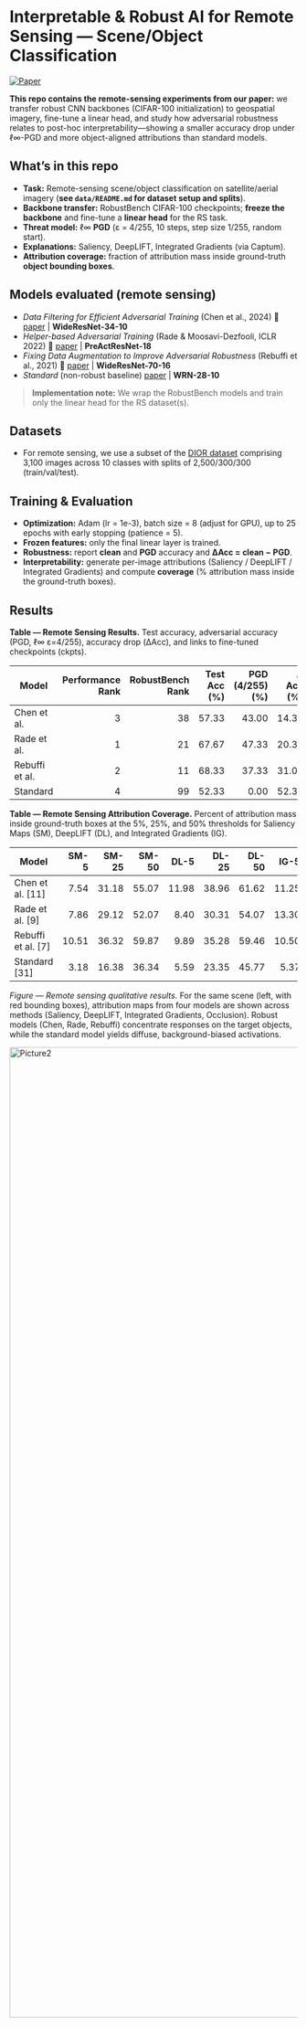 # Interpretable & Robust AI for Remote Sensing — Scene/Object Classification

[![Paper](https://img.shields.io/badge/Paper-PDF-blue.svg)](https://drive.google.com/file/d/12FdN3W_TRrUtb1t0qB0qAq7nW5wP9mhD/view?usp=sharing)

**This repo contains the remote-sensing experiments from our paper:** we transfer robust CNN backbones (CIFAR-100 initialization) to geospatial imagery, fine-tune a linear head, and study how adversarial robustness relates to post-hoc interpretability—showing a smaller accuracy drop under ℓ∞-PGD and more object-aligned attributions than standard models.

## What’s in this repo
- **Task:** Remote-sensing scene/object classification on satellite/aerial imagery (**see `data/README.md` for dataset setup and splits**).
- **Backbone transfer:** RobustBench CIFAR-100 checkpoints; **freeze the backbone** and fine-tune a **linear head** for the RS task.
- **Threat model:** ℓ∞ **PGD** (ε = 4/255, 10 steps, step size 1/255, random start).
- **Explanations:** Saliency, DeepLIFT, Integrated Gradients (via Captum).
- **Attribution coverage:** fraction of attribution mass inside ground-truth **object bounding boxes**.

## Models evaluated (remote sensing)
- *Data Filtering for Efficient Adversarial Training* (Chen et al., 2024) 📄 [paper](https://www.sciencedirect.com/science/article/pii/S0031320324001456) | **WideResNet-34-10**
- *Helper-based Adversarial Training* (Rade & Moosavi-Dezfooli, ICLR 2022) 📄 [paper](https://openreview.net/forum?id=Azh9QBQ4tR7) | **PreActResNet-18**
- *Fixing Data Augmentation to Improve Adversarial Robustness* (Rebuffi et al., 2021) 📄 [paper](https://arxiv.org/abs/2103.01946) | **WideResNet-70-16**
- *Standard* (non-robust baseline) [paper](https://arxiv.org/abs/2010.09670) | **WRN-28-10**

> **Implementation note:** We wrap the RobustBench models and train only the linear head for the RS dataset(s).

## Datasets
- For remote sensing, we use a subset of the [DIOR dataset](https://arxiv.org/abs/1909.00133) comprising 3,100 images across 10 classes with splits of 2,500/300/300 (train/val/test).

## Training & Evaluation
- **Optimization:** Adam (lr = 1e-3), batch size = 8 (adjust for GPU), up to 25 epochs with early stopping (patience = 5).
- **Frozen features:** only the final linear layer is trained.
- **Robustness:** report **clean** and **PGD** accuracy and **ΔAcc = clean − PGD**.
- **Interpretability:** generate per-image attributions (Saliency / DeepLIFT / Integrated Gradients) and compute **coverage** (% attribution mass inside the ground-truth boxes).

## Results
**Table — Remote Sensing Results.** Test accuracy, adversarial accuracy (PGD, ℓ∞ ε=4/255), accuracy drop (ΔAcc), and links to fine-tuned checkpoints (ckpts).

| Model | Performance Rank | RobustBench Rank | Test Acc (%) | PGD (4/255) (%) | Δ Acc (%) | Fine-tuned Checkpoint (ckpt) |
|---|---:|---:|---:|---:|---:|:--:|
| Chen et al.   | 3 | 38 | 57.33 | 43.00 | 14.33 | [ckpt](https://huggingface.co/MohammadFazli/xAI-remote-sensing-dior-model/blob/main/best_data_filtering_wrn_34_20.pth) |
| Rade et al.    | 1 | 21 | 67.67 | 47.33 | 20.34 | [ckpt](https://huggingface.co/HosseinRanjbar/remote_sensing/blob/main/best_helper_remote_sensing.pth) |
| Rebuffi et al. | 2 | 11 | 68.33 | 37.33 | 31.00 | [ckpt](https://huggingface.co/MohammadFazli/xAI-remote-sensing-dior-model/blob/main/best_fixing-wrn_70_16.pth) |
| Standard      | 4 | 99 | 52.33 | 0.00  | 52.33 | [ckpt](https://huggingface.co/MohammadFazli/xAI-remote-sensing-dior-model/blob/main/standard_remote_sensing.pth) |

**Table — Remote Sensing Attribution Coverage.** Percent of attribution mass inside ground-truth boxes at the 5%, 25%, and 50% thresholds for Saliency Maps (SM), DeepLIFT (DL), and Integrated Gradients (IG).

| Model | SM-5 | SM-25 | SM-50 | DL-5 | DL-25 | DL-50 | IG-5 | IG-25 | IG-50 |
|---|---:|---:|---:|---:|---:|---:|---:|---:|---:|
| Chen et al. [11]   | 7.54 | 31.18 | 55.07 | 11.98 | 38.96 | 61.62 | 11.25 | 39.51 | 62.99 |
| Rade et al. [9]    | 7.86 | 29.12 | 52.07 | 8.40  | 30.31 | 54.07 | 13.30 | 35.86 | 57.80 |
| Rebuffi et al. [7] | 10.51 | 36.32 | 59.87 | 9.89  | 35.28 | 59.46 | 10.50 | 35.50 | 59.50 |
| Standard [31]      | 3.18 | 16.38 | 36.34 | 5.59  | 23.35 | 45.77 | 5.37  | 23.80 | 47.29 |

*Figure — Remote sensing qualitative results.* For the same scene (left, with red bounding boxes), attribution maps from four models are shown across methods (Saliency, DeepLIFT, Integrated Gradients, Occlusion). Robust models (Chen, Rade, Rebuffi) concentrate responses on the target objects, while the standard model yields diffuse, background-biased activations.

<img width="2659" height="1699" alt="Picture2" src="https://github.com/user-attachments/assets/dcd1d2ac-b7d9-40b9-803b-e45406651761" />




